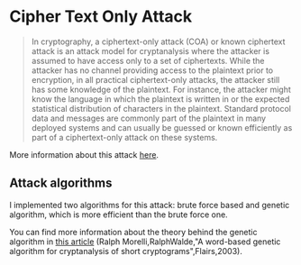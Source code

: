 # Cipher Text Only Attack

> In cryptography, a ciphertext-only attack (COA) or known ciphertext attack is an attack model for cryptanalysis where the attacker is assumed to have access only to a set of ciphertexts. While the attacker has no channel providing access to the plaintext prior to encryption, in all practical ciphertext-only attacks, the attacker still has some knowledge of the plaintext. For instance, the attacker might know the language in which the plaintext is written in or the expected statistical distribution of characters in the plaintext. Standard protocol data and messages are commonly part of the plaintext in many deployed systems and can usually be guessed or known efficiently as part of a ciphertext-only attack on these systems.

More information about this attack [here](http://en.wikipedia.org/wiki/Ciphertext-only_attack).

## Attack algorithms
I implemented two algorithms for this attack: brute force based and genetic algorithm, which is more efficient than the brute force one.

You can find more information about the theory behind the genetic algorithm in [this article](https://www.aaai.org/Papers/FLAIRS/2003/Flairs03-045.pdf) (Ralph Morelli,RalphWalde,"A word-based genetic algorithm for cryptanalysis of short cryptograms",Flairs,2003).
